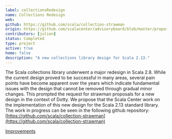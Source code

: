 ```yaml
---
label: collectionsRedesign
name: Collections Redesign
web:
github: https://github.com/scala/collection-strawman
origin: https://github.com/scalacenter/advisoryboard/blob/master/proposals/007-collections.md
contributors: [julien]
status: Completed
type: project
active: true
home: false
description: "A new collections library design for Scala 2.13."
---
```

The Scala collections library underwent a major redesign in Scala 2.8. While the current design proved to be successful in many areas, several pain points have become apparent over the years which indicate fundamental issues with the design that cannot be removed through gradual minor changes. This prompted the request for strawman proposals for a new design in the context of Dotty. We propose that the Scala Center work on the implementation of this new design for the Scala 2.13 standard library.
    The work in progress can be seen in the following github repository: [https://github.com/scala/collection-strawman](https://github.com/scala/collection-strawman)

[Improvements](https://github.com/scala/collection-strawman/pulls/julienrf)

